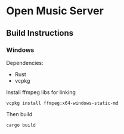 # Open Music Server

## Build Instructions

### Windows

Dependencies:

- Rust
- vcpkg

Install ffmpeg libs for linking

```
vcpkg install ffmpeg:x64-windows-static-md
```

Then build

```
cargo build
```
